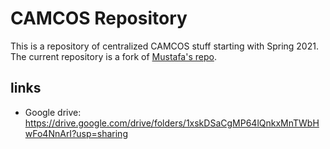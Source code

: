 # CAMCOS Repository 

This is a repository of centralized CAMCOS stuff starting with Spring 2021. The current repository is a fork of [Mustafa's repo](https://github.com/mustafaqazi916/camcos).

## links

- Google drive: https://drive.google.com/drive/folders/1xskDSaCgMP64lQnkxMnTWbHwFo4NnArI?usp=sharing

